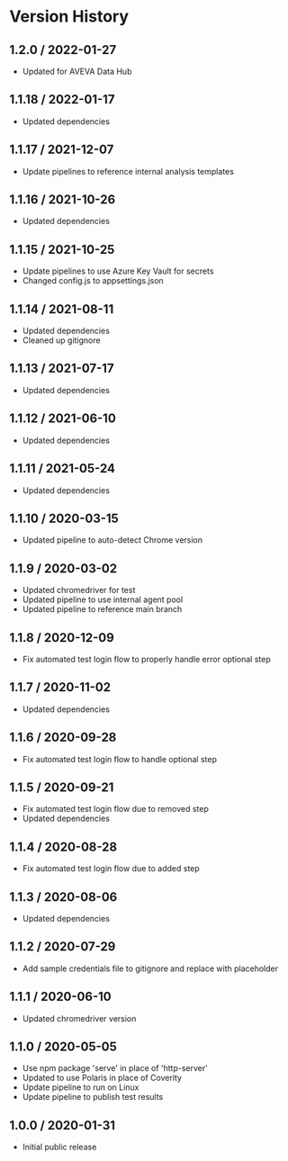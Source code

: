 # Version History

## 1.2.0 / 2022-01-27

- Updated for AVEVA Data Hub

## 1.1.18 / 2022-01-17

- Updated dependencies

## 1.1.17 / 2021-12-07

- Update pipelines to reference internal analysis templates

## 1.1.16 / 2021-10-26

- Updated dependencies

## 1.1.15 / 2021-10-25

- Update pipelines to use Azure Key Vault for secrets
- Changed config.js to appsettings.json

## 1.1.14 / 2021-08-11

- Updated dependencies
- Cleaned up gitignore

## 1.1.13 / 2021-07-17

- Updated dependencies

## 1.1.12 / 2021-06-10

- Updated dependencies

## 1.1.11 / 2021-05-24

- Updated dependencies

## 1.1.10 / 2020-03-15

- Updated pipeline to auto-detect Chrome version

## 1.1.9 / 2020-03-02

- Updated chromedriver for test
- Updated pipeline to use internal agent pool
- Updated pipeline to reference main branch

## 1.1.8 / 2020-12-09

- Fix automated test login flow to properly handle error optional step

## 1.1.7 / 2020-11-02

- Updated dependencies

## 1.1.6 / 2020-09-28

- Fix automated test login flow to handle optional step

## 1.1.5 / 2020-09-21

- Fix automated test login flow due to removed step
- Updated dependencies

## 1.1.4 / 2020-08-28

- Fix automated test login flow due to added step

## 1.1.3 / 2020-08-06

- Updated dependencies

## 1.1.2 / 2020-07-29

- Add sample credentials file to gitignore and replace with placeholder

## 1.1.1 / 2020-06-10

- Updated chromedriver version

## 1.1.0 / 2020-05-05

- Use npm package 'serve' in place of 'http-server'
- Updated to use Polaris in place of Coverity
- Update pipeline to run on Linux
- Update pipeline to publish test results

## 1.0.0 / 2020-01-31

- Initial public release
